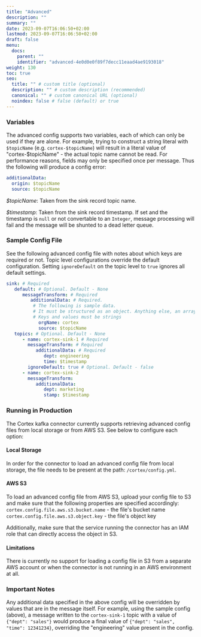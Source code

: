```yaml
---
title: "Advanced"
description: ""
summary: ""
date: 2023-09-07T16:06:50+02:00
lastmod: 2023-09-07T16:06:50+02:00
draft: false
menu:
  docs:
    parent: ""
    identifier: "advanced-4e0d0e0f89f7decc11eaad4ae9193018"
weight: 130
toc: true
seo:
  title: "" # custom title (optional)
  description: "" # custom description (recommended)
  canonical: "" # custom canonical URL (optional)
  noindex: false # false (default) or true
---
```


### Variables

The advanced config supports two variables, each of which can only be used if they are alone. For example, trying to construct a string literal with `$topicName` (e.g. `cortex-$topicName`) will result in a literal value of "cortex-$topicName" - the actual topic name cannot be read. For performance reasons, fields may only be specified once per message. Thus the following will produce a config error:

```yaml
additionalData:
  origin: $topicName
  source: $topicName
```

*$topicName*: Taken from the sink record topic name. 

*$timestamp*: Taken from the sink record timestamp. If set and the timestamp is `null` or not convertable to an `Integer`, message processing will fail and the message will be shunted to a dead letter queue.

### Sample Config File

See the following advanced config file with notes about which keys are required or not. Topic level configurations override the default configuration. Setting `ignoreDefault` on the topic level to `true` ignores all default settings.

```yaml
sink: # Required
   default: # Optional. Default - None
      messageTransform: # Required
         additionalData: # Required.
          # The following is sample data. 
          # It must be structured as an object. Anything else, an array, a string, etc. will throw an error. 
          # Keys and values must be strings
            orgName: cortex
            source: $topicName
   topics: # Optional. Default - None
      - name: cortex-sink-1 # Required
        messageTransform: # Required
           additionalData: # Required
              dept: engineering
              time: $timestamp
        ignoreDefault: true # Optional. Default - false
      - name: cortex-sink-2
        messageTransform:
           additionalData:
              dept: marketing
              stamp: $timestamp
```

### Running in Production

The Cortex kafka connector currently supports retrieving advanced config files from local storage or from AWS S3. See below to configure each option:

#### Local Storage

In order for the connector to load an advanced config file from local storage, the file needs to be present at the path: `/cortex/config.yml`.

#### AWS S3

To load an advanced config file from AWS S3, upload your config file to S3 and make sure that the following properties are specified accordingly: 
`cortex.config.file.aws.s3.bucket.name` - the file's bucket name
`cortex.config.file.aws.s3.object.key` - the file's object key

Additionally, make sure that the service running the connector has an IAM role that can directly access the object in S3.

#### Limitations

There is currently no support for loading a config file in S3 from a separate AWS account or when the connector is not running in an AWS environment at all.

### Important Notes

Any additional data specified in the above config will be overridden by values that are in the message itself. For example, using the sample config (above), a message written to the `cortex-sink-1` topic with a value of ```{"dept": "sales"}``` would produce a final value of ```{"dept": "sales", "time": 12341234}```, overriding the "engineering" value present in the config.
